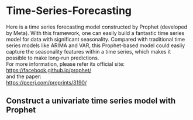 # Time-Series-Forecasting
Here is a time series forecasting model constructed by Prophet (developed by Meta). With this framework, one can easily build a fantastic time series model for data with significant seasonality. Compared with traditional time series models like ARIMA and VAR, this Prophet-based model could easily capture the seasonality features within a time series, which makes it possible to make long-run predictions. <br>
For more information, please refer its official site:<br>
https://facebook.github.io/prophet/<br>
and the paper:<br>
https://peerj.com/preprints/3190/<br>
## Construct a univariate time series model with Prophet

